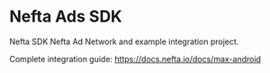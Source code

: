 # Nefta Ads SDK

Nefta SDK Nefta Ad Network and example integration project.

Complete integration guide: https://docs.nefta.io/docs/max-android
